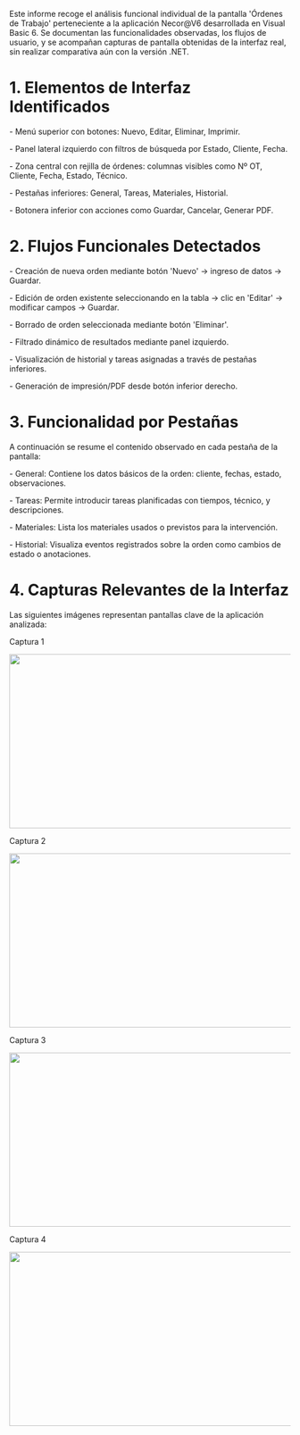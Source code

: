 Este informe recoge el análisis funcional individual de la pantalla
'Órdenes de Trabajo' perteneciente a la aplicación Necor@V6 desarrollada
en Visual Basic 6. Se documentan las funcionalidades observadas, los
flujos de usuario, y se acompañan capturas de pantalla obtenidas de la
interfaz real, sin realizar comparativa aún con la versión .NET.

# 1. Elementos de Interfaz Identificados

\- Menú superior con botones: Nuevo, Editar, Eliminar, Imprimir.

\- Panel lateral izquierdo con filtros de búsqueda por Estado, Cliente,
Fecha.

\- Zona central con rejilla de órdenes: columnas visibles como Nº OT,
Cliente, Fecha, Estado, Técnico.

\- Pestañas inferiores: General, Tareas, Materiales, Historial.

\- Botonera inferior con acciones como Guardar, Cancelar, Generar PDF.

# 2. Flujos Funcionales Detectados

\- Creación de nueva orden mediante botón 'Nuevo' → ingreso de datos →
Guardar.

\- Edición de orden existente seleccionando en la tabla → clic en
'Editar' → modificar campos → Guardar.

\- Borrado de orden seleccionada mediante botón 'Eliminar'.

\- Filtrado dinámico de resultados mediante panel izquierdo.

\- Visualización de historial y tareas asignadas a través de pestañas
inferiores.

\- Generación de impresión/PDF desde botón inferior derecho.

# 3. Funcionalidad por Pestañas

A continuación se resume el contenido observado en cada pestaña de la
pantalla:

\- General: Contiene los datos básicos de la orden: cliente, fechas,
estado, observaciones.

\- Tareas: Permite introducir tareas planificadas con tiempos, técnico,
y descripciones.

\- Materiales: Lista los materiales usados o previstos para la
intervención.

\- Historial: Visualiza eventos registrados sobre la orden como cambios
de estado o anotaciones.

# 4. Capturas Relevantes de la Interfaz

Las siguientes imágenes representan pantallas clave de la aplicación
analizada:

Captura 1

<img
src="C:\PROYECTOS_GPT\wiki_documental\work\md_raw\assets/media/assets/media/image1.png"
style="width:6.5in;height:3.25in" />

Captura 2

<img
src="C:\PROYECTOS_GPT\wiki_documental\work\md_raw\assets/media/assets/media/image2.png"
style="width:6.5in;height:3.25in" />

Captura 3

<img
src="C:\PROYECTOS_GPT\wiki_documental\work\md_raw\assets/media/assets/media/image3.png"
style="width:6.5in;height:3.25in" />

Captura 4

<img
src="C:\PROYECTOS_GPT\wiki_documental\work\md_raw\assets/media/assets/media/image4.png"
style="width:6.5in;height:3.25in" />
